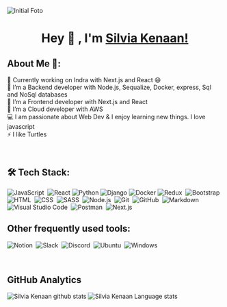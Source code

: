 ![Initial Foto](https://images.unsplash.com/photo-1532622785990-d2c36a76f5a6?q=80&w=2670&auto=format&fit=crop&ixlib=rb-4.0.3&ixid=M3wxMjA3fDB8MHxwaG90by1wYWdlfHx8fGVufDB8fHx8fA%3D%3D)
<div align="center">
  
# Hey 👋 , I'm [Silvia Kenaan!](https://www.linkedin.com/in/silvia-kenaan-mulero/) 

</div>


<div align="left">

## About Me 🚀:
🔭 Currently working on Indra with Next.js and React 😄 </br>
🌱 I’m a Backend developer with Node.js, Sequalize, Docker, express, Sql and NoSql databases </br>
🌱 I’m a Frontend developer with Next.js and React </br>
🌱 I’m a Cloud developer with AWS</br>
💻 I am passionate about Web Dev & I enjoy learning new things. I love javascript </br>
⚡ I like Turtles</br>
</div> 
<br/>


<div align="left">

## 🛠 Tech Stack:


![JavaScript](https://img.shields.io/badge/-JavaScript-05122A?style=flat&logo=javascript)&nbsp;
![React](https://img.shields.io/badge/-React-05122A?style=flat&logo=react)
![Python](https://img.shields.io/badge/-Python-05122A?style=flat&logo=python)
![Django](https://img.shields.io/badge/-Django-05122A?style=flat&logo=django)
![Docker](https://img.shields.io/badge/-Docker-05122A?style=flat&logo=docker)
![Redux](https://img.shields.io/badge/-Redux-05122A?style=flat&logo=Redux)&nbsp;
![Bootstrap](https://img.shields.io/badge/-Bootstrap-05122A?style=flat&logo=bootstrap&logoColor=563D7C)
![HTML](https://img.shields.io/badge/-HTML-05122A?style=flat&logo=HTML5)&nbsp;
![CSS](https://img.shields.io/badge/-CSS-05122A?style=flat&logo=CSS3&logoColor=1572B6)&nbsp;
![SASS](https://img.shields.io/badge/-Sass-05122A?style=flat&logo=sass)&nbsp;
![Node.js](https://img.shields.io/badge/-Node.js-05122A?style=flat&logo=node.js)&nbsp;
![Git](https://img.shields.io/badge/-Git-05122A?style=flat&logo=git)&nbsp;
![GitHub](https://img.shields.io/badge/-GitHub-05122A?style=flat&logo=github)&nbsp;
![Markdown](https://img.shields.io/badge/-Markdown-05122A?style=flat&logo=markdown)
![Visual Studio Code](https://img.shields.io/badge/-Visual%20Studio%20Code-05122A?style=flat&logo=visual-studio-code&logoColor=007ACC)&nbsp;
![Postman](https://img.shields.io/badge/-Postman-05122A?style=flat&logo=postman)&nbsp;
![Next.js](https://img.shields.io/badge/next.js-000000?style=flat&logo=nextdotjs&logoColor=white)
<div />

##  Other frequently used tools:

![Notion](https://img.shields.io/badge/-Notion-05122A?style=flat&logo=notion)&nbsp;
![Slack](https://img.shields.io/badge/-Slack-05122A?style=flat&logo=slack)&nbsp;
![Discord](https://img.shields.io/badge/-Discord-05122A?style=flat&logo=discord)&nbsp;
![Ubuntu](https://img.shields.io/badge/-Ubuntu-05122A?style=flat&logo=ubuntu)&nbsp;
![Windows](https://img.shields.io/badge/-Windows-05122A?style=flat&logo=windows)&nbsp;   

<br/>

## GitHub Analytics

![Silvia Kenaan github stats](https://github-readme-stats.vercel.app/api?username=BigTogu&theme=nightowl&show_icons=true)
![Silvia Kenaan Language stats](https://github-readme-stats-eight-theta.vercel.app/api/top-langs/?username=BigTogu&theme=nightowl&layout=compact&langs_count=8)

<div align="center">
